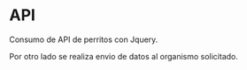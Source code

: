 # API
Consumo de API de perritos con Jquery.

Por otro lado se realiza envio de datos al organismo solicitado.
